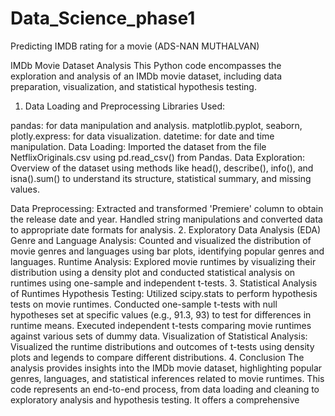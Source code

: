 # Data_Science_phase1
Predicting IMDB rating for a movie (ADS-NAN MUTHALVAN)

IMDb Movie Dataset Analysis
This Python code encompasses the exploration and analysis of an IMDb movie dataset, including data preparation, visualization, and statistical hypothesis testing.

1. Data Loading and Preprocessing
Libraries Used:

pandas: for data manipulation and analysis.
matplotlib.pyplot, seaborn, plotly.express: for data visualization.
datetime: for date and time manipulation.
Data Loading:
Imported the dataset from the file NetflixOriginals.csv using pd.read_csv() from Pandas.
Data Exploration:
Overview of the dataset using methods like head(), describe(), info(), and isna().sum() to understand its structure, statistical summary, and missing values.

Data Preprocessing:
Extracted and transformed 'Premiere' column to obtain the release date and year. Handled string manipulations and converted data to appropriate date formats for analysis.
2. Exploratory Data Analysis (EDA)
Genre and Language Analysis:
Counted and visualized the distribution of movie genres and languages using bar plots, identifying popular genres and languages.
Runtime Analysis:
Explored movie runtimes by visualizing their distribution using a density plot and conducted statistical analysis on runtimes using one-sample and independent t-tests.
3. Statistical Analysis of Runtimes
Hypothesis Testing:
Utilized scipy.stats to perform hypothesis tests on movie runtimes.
Conducted one-sample t-tests with null hypotheses set at specific values (e.g., 91.3, 93) to test for differences in runtime means.
Executed independent t-tests comparing movie runtimes against various sets of dummy data.
Visualization of Statistical Analysis:
Visualized the runtime distributions and outcomes of t-tests using density plots and legends to compare different distributions.
4. Conclusion
The analysis provides insights into the IMDb movie dataset, highlighting popular genres, languages, and statistical inferences related to movie runtimes.
This code represents an end-to-end process, from data loading and cleaning to exploratory analysis and hypothesis testing. It offers a comprehensive
